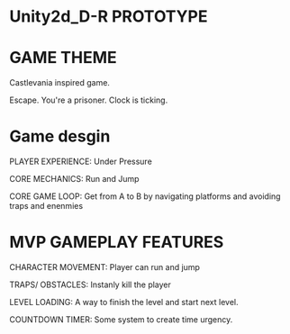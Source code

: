 # Unity2d_D-R PROTOTYPE

# GAME THEME 

Castlevania inspired game.

Escape. You're a prisoner. Clock is ticking.

# Game desgin

PLAYER EXPERIENCE: Under Pressure

CORE MECHANICS: Run and Jump

CORE GAME LOOP: Get from A to B by navigating platforms and avoiding traps and enenmies

# MVP GAMEPLAY FEATURES

CHARACTER MOVEMENT: Player can run and jump

TRAPS/ OBSTACLES: Instanly kill the player

LEVEL LOADING: A way to finish the level and start next level.

COUNTDOWN TIMER: Some system to create time urgency.
